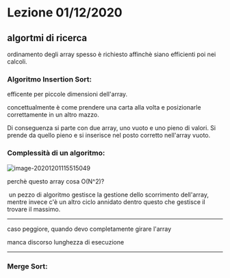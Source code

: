 # Lezione 01/12/2020

## algortmi di ricerca

ordinamento degli array spesso è richiesto affinchè siano efficienti poi nei calcoli.



### Algoritmo Insertion Sort:

efficente per piccole dimensioni dell'array.

concettualmente è come prendere una carta alla volta e posizionarle correttamente in un altro mazzo. 

Di conseguenza si parte con due array, uno vuoto e uno pieno di valori. Si prende da quello pieno e si inserisce nel posto corretto nell'array vuoto.



### Complessità di un algoritmo:

![image-20201201115515049](C:\Users\giova\Documents\1_UNI\programmazione1\appunti\image\image-20201201115515049.png)

perchè questo array cosa O(N^2)? 

​	un pezzo di algoritmo gestisce la gestione dello scorrimento dell'array, mentre invece c'è un altro ciclo annidato dentro questo che gestisce il trovare il massimo.



---

caso peggiore, quando devo completamente girare l'array



manca discorso lunghezza di esecuzione



---



### Merge Sort:

